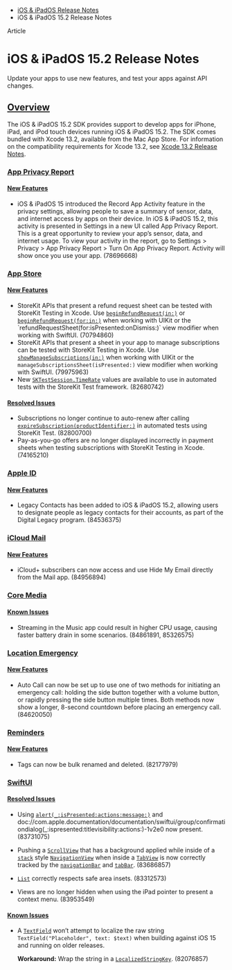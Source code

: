 - [iOS & iPadOS Release Notes](https://developer.apple.com/documentation/ios-ipados-release-notes)
- iOS & iPadOS 15.2 Release Notes

Article

# iOS & iPadOS 15.2 Release Notes

Update your apps to use new features, and test your apps against API changes.

## [Overview](https://developer.apple.com/documentation/ios-ipados-release-notes/ios-ipados-15_2-release-notes#Overview)

The iOS & iPadOS 15.2 SDK provides support to develop apps for iPhone, iPad, and iPod touch devices running iOS & iPadOS 15.2. The SDK comes bundled with Xcode 13.2, available from the Mac App Store. For information on the compatibility requirements for Xcode 13.2, see [Xcode 13.2 Release Notes](https://developer.apple.com/documentation/Xcode-Release-Notes/xcode-13_2-release-notes).

### [App Privacy Report](https://developer.apple.com/documentation/ios-ipados-release-notes/ios-ipados-15_2-release-notes#App-Privacy-Report)

#### [New Features](https://developer.apple.com/documentation/ios-ipados-release-notes/ios-ipados-15_2-release-notes#New-Features)

- iOS & iPadOS 15 introduced the Record App Activity feature in the privacy settings, allowing people to save a summary of sensor, data, and internet access by apps on their device. In iOS & iPadOS 15.2, this activity is presented in Settings in a new UI called App Privacy Report. This is a great opportunity to review your app’s sensor, data, and internet usage. To view your activity in the report, go to Settings > Privacy > App Privacy Report > Turn On App Privacy Report. Activity will show once you use your app. (78696668)

### [App Store](https://developer.apple.com/documentation/ios-ipados-release-notes/ios-ipados-15_2-release-notes#App-Store)

#### [New Features](https://developer.apple.com/documentation/ios-ipados-release-notes/ios-ipados-15_2-release-notes#New-Features)

- StoreKit APIs that present a refund request sheet can be tested with StoreKit Testing in Xcode. Use [`beginRefundRequest(in:)`](https://developer.apple.com/documentation/StoreKit/Transaction/beginRefundRequest(in:)-9k0pj) or [`beginRefundRequest(for:in:)`](https://developer.apple.com/documentation/StoreKit/Transaction/beginRefundRequest(for:in:)-65tph) when working with UIKit or the `refundRequestSheet(for:isPresented:onDismiss:)` view modifier when working with SwiftUI. (70794860)
- StoreKit APIs that present a sheet in your app to manage subscriptions can be tested with StoreKit Testing in Xcode. Use [`showManageSubscriptions(in:)`](https://developer.apple.com/documentation/StoreKit/AppStore/showManageSubscriptions(in:)) when working with UIKit or the `manageSubscriptionsSheet(isPresented:)` view modifier when working with SwiftUI. (79975963)
- New [`SKTestSession.TimeRate`](https://developer.apple.com/documentation/StoreKitTest/SKTestSession/TimeRate-swift.enum) values are available to use in automated tests with the StoreKit Test framework. (82680742)

#### [Resolved Issues](https://developer.apple.com/documentation/ios-ipados-release-notes/ios-ipados-15_2-release-notes#Resolved-Issues)

- Subscriptions no longer continue to auto-renew after calling [`expireSubscription(productIdentifier:)`](https://developer.apple.com/documentation/StoreKitTest/SKTestSession/expireSubscription(productIdentifier:)) in automated tests using StoreKit Test. (82800700)
- Pay-as-you-go offers are no longer displayed incorrectly in payment sheets when testing subscriptions with StoreKit Testing in Xcode. (74165210)

### [Apple ID](https://developer.apple.com/documentation/ios-ipados-release-notes/ios-ipados-15_2-release-notes#Apple-ID)

#### [New Features](https://developer.apple.com/documentation/ios-ipados-release-notes/ios-ipados-15_2-release-notes#New-Features)

- Legacy Contacts has been added to iOS & iPadOS 15.2, allowing users to designate people as legacy contacts for their accounts, as part of the Digital Legacy program. (84536375)

### [iCloud Mail](https://developer.apple.com/documentation/ios-ipados-release-notes/ios-ipados-15_2-release-notes#iCloud-Mail)

#### [New Features](https://developer.apple.com/documentation/ios-ipados-release-notes/ios-ipados-15_2-release-notes#New-Features)

- iCloud+ subscribers can now access and use Hide My Email directly from the Mail app. (84956894)

### [Core Media](https://developer.apple.com/documentation/ios-ipados-release-notes/ios-ipados-15_2-release-notes#Core-Media)

#### [Known Issues](https://developer.apple.com/documentation/ios-ipados-release-notes/ios-ipados-15_2-release-notes#Known-Issues)

- Streaming in the Music app could result in higher CPU usage, causing faster battery drain in some scenarios. (84861891, 85326575)

### [Location Emergency](https://developer.apple.com/documentation/ios-ipados-release-notes/ios-ipados-15_2-release-notes#Location-Emergency)

#### [New Features](https://developer.apple.com/documentation/ios-ipados-release-notes/ios-ipados-15_2-release-notes#New-Features)

- Auto Call can now be set up to use one of two methods for initiating an emergency call: holding the side button together with a volume button, or rapidly pressing the side button multiple times. Both methods now show a longer, 8-second countdown before placing an emergency call. (84620050)

### [Reminders](https://developer.apple.com/documentation/ios-ipados-release-notes/ios-ipados-15_2-release-notes#Reminders)

#### [New Features](https://developer.apple.com/documentation/ios-ipados-release-notes/ios-ipados-15_2-release-notes#New-Features)

- Tags can now be bulk renamed and deleted. (82177979)

### [SwiftUI](https://developer.apple.com/documentation/ios-ipados-release-notes/ios-ipados-15_2-release-notes#SwiftUI)

#### [Resolved Issues](https://developer.apple.com/documentation/ios-ipados-release-notes/ios-ipados-15_2-release-notes#Resolved-Issues)

- Using [`alert(_:isPresented:actions:message:)`](https://developer.apple.com/documentation/SwiftUI/View/alert(_:isPresented:actions:message:)-6awwp) and doc://com.apple.documentation/documentation/swiftui/group/confirmationdialog(\_:ispresented:titlevisibility:actions:)-1v2e0 now present. (83731075)

- Pushing a [`ScrollView`](https://developer.apple.com/documentation/SwiftUI/ScrollView) that has a background applied while inside of a [`stack`](https://developer.apple.com/documentation/SwiftUI/NavigationViewStyle/stack) style [`NavigationView`](https://developer.apple.com/documentation/SwiftUI/NavigationView) when inside a [`TabView`](https://developer.apple.com/documentation/SwiftUI/TabView) is now correctly tracked by the [`navigationBar`](https://developer.apple.com/documentation/UIKit/UINavigationController/navigationBar) and [`tabBar`](https://developer.apple.com/documentation/UIKit/UITabBarController/tabBar). (83686857)

- [`List`](https://developer.apple.com/documentation/SwiftUI/List) correctly respects safe area insets. (83312573)
- Views are no longer hidden when using the iPad pointer to present a context menu. (83953549)

#### [Known Issues](https://developer.apple.com/documentation/ios-ipados-release-notes/ios-ipados-15_2-release-notes#Known-Issues)

- A [`TextField`](https://developer.apple.com/documentation/SwiftUI/TextField) won’t attempt to localize the raw string `TextField("Placeholder", text: $text)` when building against iOS 15 and running on older releases.

  **Workaround:** Wrap the string in a [`LocalizedStringKey`](https://developer.apple.com/documentation/SwiftUI/LocalizedStringKey). (82076857)
